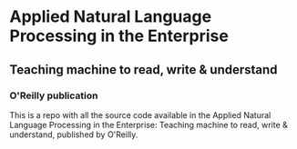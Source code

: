 # Applied Natural Language Processing in the Enterprise
## Teaching machine to read, write & understand
### O'Reilly publication

This is a repo with all the source code available in the Applied Natural Language Processing in the Enterprise: Teaching machine to read, write & understand, published by O'Reilly.
